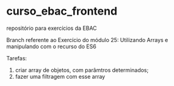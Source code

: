 # curso_ebac_frontend
repositório para exercícios da EBAC

Branch referente ao Exercício do módulo 25: Utilizando Arrays e manipulando com o recurso do ES6

Tarefas:
1. criar array de objetos, com parâmtros determinados;
2. fazer uma filtragem com esse array